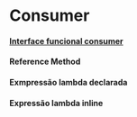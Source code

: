 # Consumer

#### [Interface funcional consumer](https://docs.oracle.com/javase/8/docs/api/java/util/function/Consumer.html)

#### Reference Method

#### Exmpressão lambda declarada

#### Expressão lambda inline
